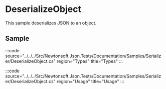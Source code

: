 ﻿# DeserializeObject

This sample deserializes JSON to an object. 

## Sample

:::code source="../../../Src/Newtonsoft.Json.Tests/Documentation/Samples/Serializer/DeserializeObject.cs" region="Types" title="Types" :::

:::code source="../../../Src/Newtonsoft.Json.Tests/Documentation/Samples/Serializer/DeserializeObject.cs" region="Usage" title="Usage" :::
